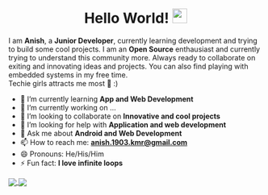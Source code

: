 <h1 align="center">Hello World! <img src="https://github.com/sciencepal/sciencepal/blob/master/assets/Hi.gif" width="29px"></h1>
<p>I am <b>Anish</b>, a <b>Junior Developer</b>, currently learning development and trying to build some cool projects. I am an <b>Open Source</b> enthausiast and currently trying
  to understand this community more. Always ready to collaborate on exiting and innovating ideas and projects. You can also find playing with embedded systems in my free time.</br>
Techie girls attracts me most 👩 :)</p>



- 🔭 I’m currently learning **App and Web Development**
- 🌱 I’m currently working on ...
- 👯 I’m looking to collaborate on **Innovative and cool projects**
- 🤔 I’m looking for help with **Application and web development**
- 💬 Ask me about **Android and Web Development**
- 📫 How to reach me: **anish.1903.kmr@gmail.com**
- 😄 Pronouns: He/His/Him
- ⚡ Fun fact: **I love infinite loops**


<a href="https://github.com/KmrAnish04">
  <img align="center" src="https://github-readme-stats.vercel.app/api/top-langs/?username=KmrAnish04&theme=light&hide_langs_below=2" />
</a>
<a href="https://github.com/KmrAnish04">
 <img align="center" src="https://github-readme-stats.vercel.app/api?username=KmrAnish04"/>
</a>
